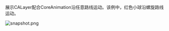 展示CALayer配合CoreAnimation沿任意路线运动。该例中，红色小球沿螺旋路线运动。

![snapshot.png](https://github.com/keefo/BCPainter/raw/master/snapshot.png "Snapshot")